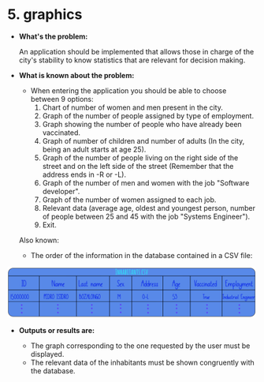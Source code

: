 # 5. graphics

- **What's the problem:**

   An application should be implemented that allows those in charge of the city's stability to know statistics that are relevant for decision making.

- **What is known about the problem:**

    - When entering the application you should be able to choose between 9 options:
        1. Chart of number of women and men present in the city.
        2. Graph of the number of people assigned by type of employment.
        3. Graph showing the number of people who have already been vaccinated.
        4. Graph of number of children and number of adults (In the city, being an adult starts at age 25).
        5.	Graph of the number of people living on the right side of the street and on the left side of the street (Remember that the address ends in -R or -L).
        6.	Graph of the number of men and women with the job "Software developer".
        7.	Graph of the number of women assigned to each job.
        8.	Relevant data (average age, oldest and youngest person, number of people between 25 and 45 with the job "Systems Engineer").
        9.	Exit.

   Also known:
    - The order of the information in the database contained in a CSV file:

![Image](media/Image.png)


- **Outputs or results are:**

    - The graph corresponding to the one requested by the user must be displayed.
    - The relevant data of the inhabitants must be shown congruently with the database.
